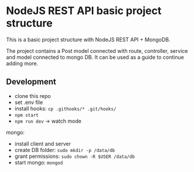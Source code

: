 # NodeJS REST API basic project structure

This is a basic project structure with NodeJS REST API + MongoDB.

The project contains a Post model connected with route, controller, service and model connected to mongo DB. It can be used as a guide to continue adding more.


## Development

- clone this repo
- set .env file
- install hooks: `cp .githooks/* .git/hooks/`
- `npm start`
- `npm run dev` -> watch mode

mongo:
- install client and server
- create DB folder: `sudo mkdir -p /data/db`
- grant permissions: `sudo chown -R $USER /data/db`
- start mongo: `mongod`
